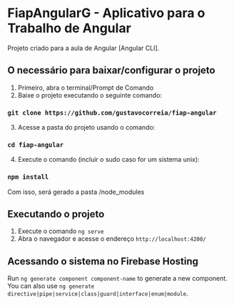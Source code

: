 # FiapAngularG - Aplicativo para o Trabalho de Angular

Projeto criado para a aula de Angular [Angular CLI].

## O necessário para baixar/configurar o projeto

1. Primeiro, abra o terminal/Prompt de Comando
2. Baixe o projeto executando o seguinte comando:

### `git clone https://github.com/gustavocorreia/fiap-angular`

3. Acesse a pasta do projeto usando o comando:

### `cd fiap-angular`

4. Execute o comando (incluir o sudo caso for um sistema unix):

### `npm install`

Com isso, será gerado a pasta /node_modules

## Executando o projeto

1. Execute o comando `ng serve`
2. Abra o navegador e acesse o endereço `http://localhost:4200/`

## Acessando o sistema no Firebase Hosting

Run `ng generate component component-name` to generate a new component. You can also use `ng generate directive|pipe|service|class|guard|interface|enum|module`.
